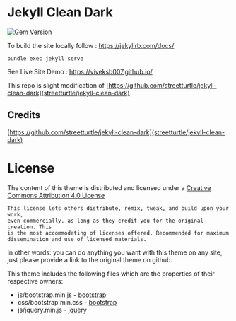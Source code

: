 Jekyll Clean Dark
============

[![Gem Version](https://badge.fury.io/rb/jekyll-clean-dark.svg)](https://badge.fury.io/rb/jekyll-clean-dark)

To build the site locally follow : https://jekyllrb.com/docs/

`bundle exec jekyll serve`

See Live Site Demo : https://viveksb007.github.io/

This repo is slight modification of [https://github.com/streetturtle/jekyll-clean-dark](streetturtle/jekyll-clean-dark)

## Credits 

[https://github.com/streetturtle/jekyll-clean-dark](streetturtle/jekyll-clean-dark)

License
=======

The content of this theme is distributed and licensed under a
[Creative Commons Attribution 4.0 License](https://creativecommons.org/licenses/by/4.0/legalcode)

    This license lets others distribute, remix, tweak, and build upon your work,
    even commercially, as long as they credit you for the original creation. This
    is the most accommodating of licenses offered. Recommended for maximum
    dissemination and use of licensed materials.

In other words: you can do anything you want with this theme on any site, just please
provide a link to the original theme on github.

This theme includes the following files which are the properties of their
respective owners:

* js/bootstrap.min.js - [bootstrap](http://getbootstrap.com)
* css/bootstrap.min.css - [bootstrap](http://getbootstrap.com)
* js/jquery.min.js - [jquery](https://jquery.com)
